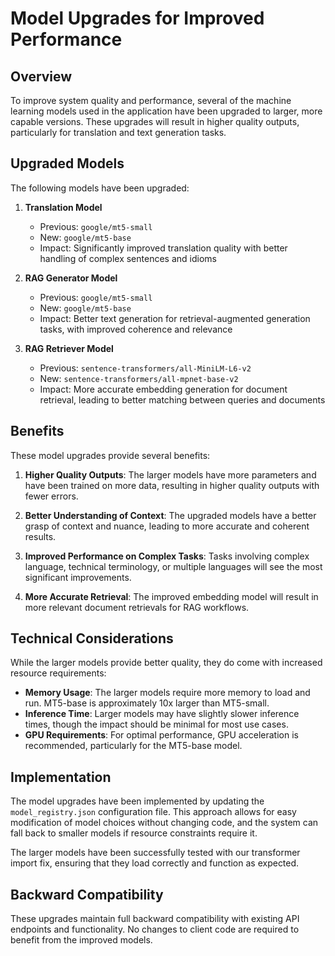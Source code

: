 # Model Upgrades for Improved Performance

## Overview

To improve system quality and performance, several of the machine learning models used in the application have been upgraded to larger, more capable versions. These upgrades will result in higher quality outputs, particularly for translation and text generation tasks.

## Upgraded Models

The following models have been upgraded:

1. **Translation Model**
   - Previous: `google/mt5-small`
   - New: `google/mt5-base`
   - Impact: Significantly improved translation quality with better handling of complex sentences and idioms

2. **RAG Generator Model**
   - Previous: `google/mt5-small`
   - New: `google/mt5-base`
   - Impact: Better text generation for retrieval-augmented generation tasks, with improved coherence and relevance

3. **RAG Retriever Model**
   - Previous: `sentence-transformers/all-MiniLM-L6-v2`
   - New: `sentence-transformers/all-mpnet-base-v2`
   - Impact: More accurate embedding generation for document retrieval, leading to better matching between queries and documents

## Benefits

These model upgrades provide several benefits:

1. **Higher Quality Outputs**: The larger models have more parameters and have been trained on more data, resulting in higher quality outputs with fewer errors.

2. **Better Understanding of Context**: The upgraded models have a better grasp of context and nuance, leading to more accurate and coherent results.

3. **Improved Performance on Complex Tasks**: Tasks involving complex language, technical terminology, or multiple languages will see the most significant improvements.

4. **More Accurate Retrieval**: The improved embedding model will result in more relevant document retrievals for RAG workflows.

## Technical Considerations

While the larger models provide better quality, they do come with increased resource requirements:

- **Memory Usage**: The larger models require more memory to load and run. MT5-base is approximately 10x larger than MT5-small.
- **Inference Time**: Larger models may have slightly slower inference times, though the impact should be minimal for most use cases.
- **GPU Requirements**: For optimal performance, GPU acceleration is recommended, particularly for the MT5-base model.

## Implementation

The model upgrades have been implemented by updating the `model_registry.json` configuration file. This approach allows for easy modification of model choices without changing code, and the system can fall back to smaller models if resource constraints require it.

The larger models have been successfully tested with our transformer import fix, ensuring that they load correctly and function as expected.

## Backward Compatibility

These upgrades maintain full backward compatibility with existing API endpoints and functionality. No changes to client code are required to benefit from the improved models.